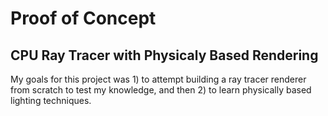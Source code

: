 # Proof of Concept
## CPU Ray Tracer with Physicaly Based Rendering
My goals for this project was 1) to attempt building a ray tracer renderer from scratch to test my knowledge, and then 2) to learn physically based lighting techniques.

